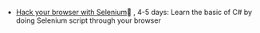 
  - [Hack your browser with Selenium](HelloCSharp/SeleniumOgame/index.md)🚷  , 4-5 days: Learn the basic of C# by doing Selenium script through your browser
